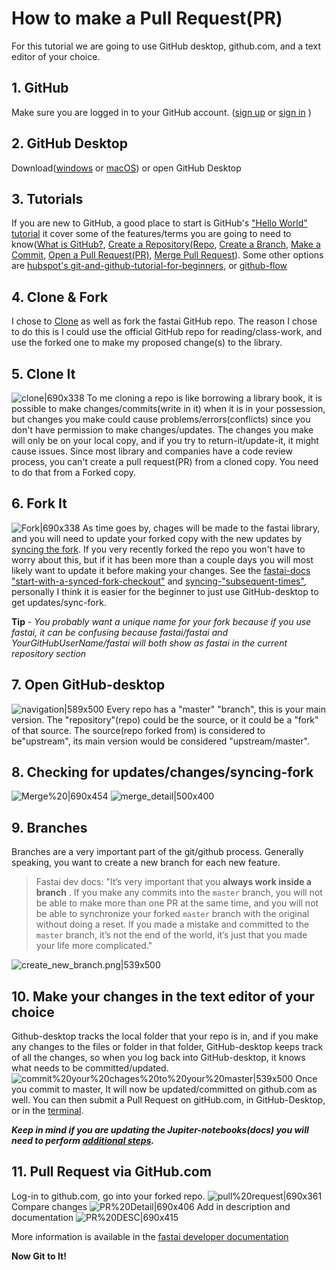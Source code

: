 # How to make a Pull Request(PR)
For this tutorial we are going to use GitHub desktop, github.com, and a text editor of your choice.

## 1. **GitHub**
Make sure you are logged in to your GitHub account. ([sign up](https://github.com/join?source=header-home) or [sign in](https://github.com/login?return_to=%2Fjoin%3Fsource%3Dheader-home) )

## 2. **GitHub Desktop**
Download([windows](https://desktop.github.com) or [macOS](https://central.github.com/deployments/desktop/desktop/latest/darwin)) or open GitHub Desktop

## 3. **Tutorials** 
If you are new to GitHub, a good place to start is GitHub's ["Hello World" tutorial](https://guides.github.com/activities/hello-world/) it cover some of the features/terms you are going to need to know([What is GitHub?](https://guides.github.com/activities/hello-world/#what), [Create a Repository(Repo](https://guides.github.com/activities/hello-world/#repository), [Create a Branch](https://guides.github.com/activities/hello-world/#branch), [Make a Commit](https://guides.github.com/activities/hello-world/#commit), [Open a Pull Request(PR)](https://guides.github.com/activities/hello-world/#pr), [Merge Pull Request](https://guides.github.com/activities/hello-world/#merge)). Some other options are [hubspot's git-and-github-tutorial-for-beginners](https://product.hubspot.com/blog/git-and-github-tutorial-for-beginners), or [github-flow](https://guides.github.com/introduction/flow/)
  
## 4. **Clone & Fork** 
I chose to [Clone](https://help.github.com/articles/cloning-a-repository/) as well as fork the fastai GitHub repo. The reason I chose to do this is I could use the official GitHub repo for reading/class-work, and use the forked one to make my proposed change(s) to the library. 

## 5. **Clone It**
![clone|690x338](images\pr_tutorial\clone.png)
To me cloning a repo is like borrowing a library book, it is possible to make changes/commits(write in it) when it is in your possession, but changes you make could cause problems/errors(conflicts) since you don't have permission to make changes/updates. The changes you make will only be on your local copy, and if you try to return-it/update-it, it might cause issues. Since most library and companies have a code review process, you can't create a pull request(PR) from a cloned copy. You need to do that from a Forked copy.

## 6. **Fork It**
![Fork|690x338](images\pr_tutorial\Fork.png)
As time goes by, chages will be made to the fastai library, and you will need to update your forked copy with the new updates by [syncing the fork](https://help.github.com/articles/syncing-a-fork/). If you very recently forked the repo you won't have to worry about this, but if it has been more than a couple days you will most likely want to update it before making your changes. See the [fastai-docs "start-with-a-synced-fork-checkout"](https://docs-dev.fast.ai/git.html#step-1-start-with-a-synced-fork-checkout) and [syncing-"subsequent-times"](https://docs-dev.fast.ai/git.html#1b-subsequent-times), personally I think it is easier for the beginner to just use GitHub-desktop to get updates/sync-fork.  

**Tip** - *You probably want a unique name for your fork because if you use fastai, it can be confusing because fastai/fastai and YourGitHubUserName/fastai will both show as fastai in the current repository section*

## 7. **Open GitHub-desktop**
![navigation|589x500](images\pr_tutorial\navigation.png) 
Every repo has a "master" "branch", this is your main version. The "repository"(repo) could be the source, or it could be a "fork" of that source. The source(repo forked from) is considered to be"upstream", its main version would be considered "upstream/master". 

## 8. **Checking for updates/changes/syncing-fork**
![Merge%20|690x454](images\pr_tutorial\Merge%20.png) 
![merge_detail|500x400](images\pr_tutorial\merge_detail.png) 

## 9. **Branches**
Branches are a very important part of the git/github process. Generally speaking, you want to create a new branch for each new feature. 
> Fastai dev docs:
"It’s very important that you  **always work inside a branch** . If you make any commits into the  `master`  branch, you will not be able to make more than one PR at the same time, and you will not be able to synchronize your forked  `master`  branch with the original without doing a reset. If you made a mistake and committed to the  `master`  branch, it’s not the end of the world, it’s just that you made your life more complicated."

![create_new_branch.png|539x500](images\pr_tutorial\create_new_branch.png) 


## 10.  **Make your changes in the text editor of  your choice**
Github-desktop tracks the local folder that your repo is in, and if you make any changes to the files or folder in that folder, GitHub-desktop keeps track of all the changes, so when you log back into GitHub-desktop, it knows what needs to be committed/updated. 
![commit%20your%20chages%20to%20your%20master|539x500](images\pr_tutorial\commit%20your%20chages%20to%20your%20master.png) 
Once you commit to master, It will now be updated/committed on github.com as well. You can then submit a Pull Request on gitHub.com, in GitHub-Desktop, or in the [terminal](https://docs-dev.fast.ai/git.html#step-7-submit-your-pr).

***Keep in mind if you are updating the Jupiter-notebooks(docs) you will need to perform [additional steps](https://docs-dev.fast.ai/develop#stripping-out-jupyter-notebooks).***

## 11. **Pull Request via GitHub.com**
Log-in to github.com, go into your forked repo.
 ![pull%20request|690x361](images\pr_tutorial\pull%20request.png)
Compare changes
![PR%20Detail|690x406](images\pr_tutorial\PR%20Detail.png)
Add in description and documentation
![PR%20DESC|690x415](images\pr_tutorial\PR%20DESC.png) 

More information is available in the [fastai developer documentation](https://docs-dev.fast.ai/develop)

**Now Git to It!**
